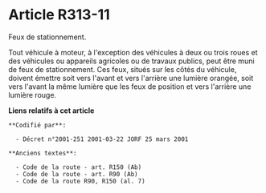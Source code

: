 # Article R313-11

Feux de stationnement.

Tout véhicule à moteur, à l'exception des véhicules à deux ou trois roues et des véhicules ou appareils agricoles ou de
travaux publics, peut être muni de feux de stationnement. Ces feux, situés sur les côtés du véhicule, doivent émettre soit
vers l'avant et vers l'arrière une lumière orangée, soit vers l'avant la même lumière que les feux de position et vers
l'arrière une lumière rouge.

**Liens relatifs à cet article**

	**Codifié par**:

	  - Décret n°2001-251 2001-03-22 JORF 25 mars 2001

	**Anciens textes**:

	  - Code de la route - art. R150 (Ab)
	  - Code de la route - art. R90 (Ab)
	  - Code de la route R90, R150 (al. 7)
